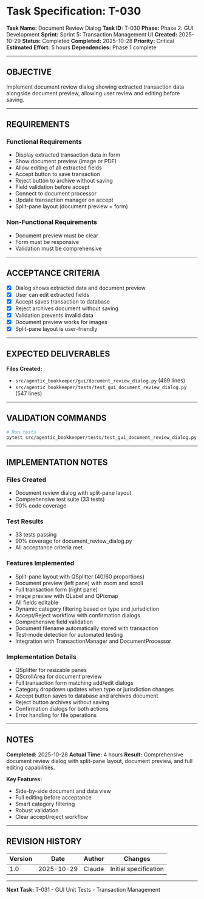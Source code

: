 # Task Specification: T-030

**Task Name:** Document Review Dialog
**Task ID:** T-030
**Phase:** Phase 2: GUI Development
**Sprint:** Sprint 5: Transaction Management UI
**Created:** 2025-10-29
**Status:** Completed
**Completed:** 2025-10-28
**Priority:** Critical
**Estimated Effort:** 5 hours
**Dependencies:** Phase 1 complete

---

## OBJECTIVE

Implement document review dialog showing extracted transaction data alongside document preview, allowing user review and editing before saving.

---

## REQUIREMENTS

### Functional Requirements

- Display extracted transaction data in form
- Show document preview (image or PDF)
- Allow editing of all extracted fields
- Accept button to save transaction
- Reject button to archive without saving
- Field validation before accept
- Connect to document processor
- Update transaction manager on accept
- Split-pane layout (document preview + form)

### Non-Functional Requirements

- Document preview must be clear
- Form must be responsive
- Validation must be comprehensive

---

## ACCEPTANCE CRITERIA

- [x] Dialog shows extracted data and document preview
- [x] User can edit extracted fields
- [x] Accept saves transaction to database
- [x] Reject archives document without saving
- [x] Validation prevents invalid data
- [x] Document preview works for images
- [x] Split-pane layout is user-friendly

---

## EXPECTED DELIVERABLES

**Files Created:**

- `src/agentic_bookkeeper/gui/document_review_dialog.py` (489 lines)
- `src/agentic_bookkeeper/tests/test_gui_document_review_dialog.py` (547 lines)

---

## VALIDATION COMMANDS

```bash
# Run tests
pytest src/agentic_bookkeeper/tests/test_gui_document_review_dialog.py -v
```

---

## IMPLEMENTATION NOTES

### Files Created

- Document review dialog with split-pane layout
- Comprehensive test suite (33 tests)
- 90% code coverage

### Test Results

- 33 tests passing
- 90% coverage for document_review_dialog.py
- All acceptance criteria met

### Features Implemented

- Split-pane layout with QSplitter (40/60 proportions)
- Document preview (left pane) with zoom and scroll
- Full transaction form (right pane)
- Image preview with QLabel and QPixmap
- All fields editable
- Dynamic category filtering based on type and jurisdiction
- Accept/Reject workflow with confirmation dialogs
- Comprehensive field validation
- Document filename automatically stored with transaction
- Test-mode detection for automated testing
- Integration with TransactionManager and DocumentProcessor

### Implementation Details

- QSplitter for resizable panes
- QScrollArea for document preview
- Full transaction form matching add/edit dialogs
- Category dropdown updates when type or jurisdiction changes
- Accept button saves to database and archives document
- Reject button archives without saving
- Confirmation dialogs for both actions
- Error handling for file operations

---

## NOTES

**Completed:** 2025-10-28
**Actual Time:** 4 hours
**Result:** Comprehensive document review dialog with split-pane layout, document preview, and full editing capabilities.

**Key Features:**

- Side-by-side document and data view
- Full editing before acceptance
- Smart category filtering
- Robust validation
- Clear accept/reject workflow

---

## REVISION HISTORY

| Version | Date       | Author | Changes                    |
|---------|------------|--------|-----------------------------|
| 1.0     | 2025-10-29 | Claude | Initial specification       |

---

**Next Task:** T-031 - GUI Unit Tests - Transaction Management
